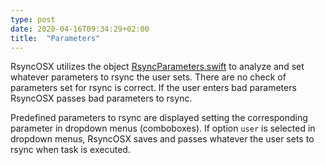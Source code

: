 ```yaml
---
type: post
date: 2020-04-16T09:34:29+02:00
title:  "Parameters"
---
```

RsyncOSX utilizes the object [RsyncParameters.swift](https://github.com/rsyncOSX/RsyncOSX/blob/master/RsyncOSX/RsyncParameters.swift) to analyze and set whatever parameters to rsync the user sets. There are no check of parameters set for rsync is correct. If the user enters bad parameters RsyncOSX passes bad parameters to rsync.

Predefined parameters to rsync are displayed setting the corresponding parameter in dropdown menus (comboboxes). If option `user` is selected in dropdown menus, RsyncOSX saves and passes whatever the user sets to rsync when task is executed.
